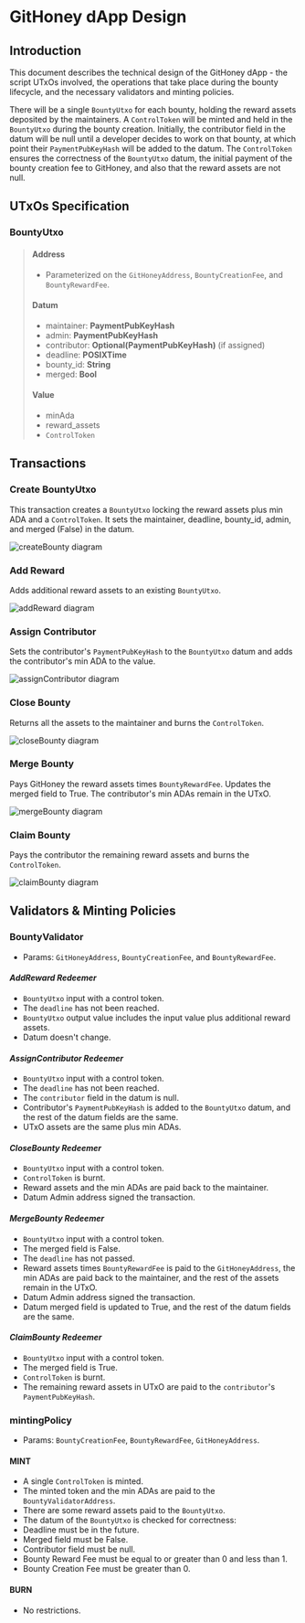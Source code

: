 # GitHoney dApp Design

## Introduction

This document describes the technical design of the GitHoney dApp - the script UTxOs involved, the operations that take place during the bounty lifecycle, and the necessary validators and minting policies.

There will be a single `BountyUtxo` for each bounty, holding the reward assets deposited by the maintainers. A `ControlToken` will be minted and held in the `BountyUtxo` during the bounty creation. Initially, the contributor field in the datum will be null until a developer decides to work on that bounty, at which point their `PaymentPubKeyHash` will be added to the datum. The `ControlToken` ensures the correctness of the `BountyUtxo` datum, the initial payment of the bounty creation fee to GitHoney, and also that the reward assets are not null.

## UTxOs Specification

### BountyUtxo

> #### Address
>
> - Parameterized on the `GitHoneyAddress`, `BountyCreationFee`, and `BountyRewardFee`.
>
> #### Datum
>
> - maintainer: **PaymentPubKeyHash**
> - admin: **PaymentPubKeyHash**
> - contributor: **Optional(PaymentPubKeyHash)** (if assigned)
> - deadline: **POSIXTime**
> - bounty_id: **String**
> - merged: **Bool**
>
> #### Value
>
> - minAda
> - reward_assets
> - `ControlToken`

## Transactions

### Create BountyUtxo

This transaction creates a `BountyUtxo` locking the reward assets plus min ADA and a `ControlToken`. It sets the maintainer, deadline, bounty_id, admin, and merged (False) in the datum.

![createBounty diagram](img/createBounty.png)

### Add Reward

Adds additional reward assets to an existing `BountyUtxo`.

![addReward diagram](img/addRewards.png)

### Assign Contributor

Sets the contributor's `PaymentPubKeyHash` to the `BountyUtxo` datum and adds the contributor's min ADA to the value.

![assignContributor diagram](img/assignContributor.png)

### Close Bounty

Returns all the assets to the maintainer and burns the `ControlToken`.

![closeBounty diagram](img/close.png)

### Merge Bounty

Pays GitHoney the reward assets times `BountyRewardFee`. Updates the merged field to True. The contributor's min ADAs remain in the UTxO.

![mergeBounty diagram](img/merge.png)

### Claim Bounty

Pays the contributor the remaining reward assets and burns the `ControlToken`.

![claimBounty diagram](img/claim.png)

## Validators & Minting Policies

### BountyValidator

- Params: `GitHoneyAddress`, `BountyCreationFee`, and `BountyRewardFee`.

#### _AddReward Redeemer_

- `BountyUtxo` input with a control token.
- The `deadline` has not been reached.
- `BountyUtxo` output value includes the input value plus additional reward assets.
- Datum doesn't change.

#### _AssignContributor Redeemer_

- `BountyUtxo` input with a control token.
- The `deadline` has not been reached.
- The `contributor` field in the datum is null.
- Contributor's `PaymentPubKeyHash` is added to the `BountyUtxo` datum, and the rest of the datum fields are the same.
- UTxO assets are the same plus min ADAs.

#### _CloseBounty Redeemer_

- `BountyUtxo` input with a control token.
- `ControlToken` is burnt.
- Reward assets and the min ADAs are paid back to the maintainer.
- Datum Admin address signed the transaction.

#### _MergeBounty Redeemer_

- `BountyUtxo` input with a control token.
- The merged field is False.
- The `deadline` has not passed.
- Reward assets times `BountyRewardFee` is paid to the `GitHoneyAddress`, the min ADAs are paid back to the maintainer, and the rest of the assets remain in the UTxO.
- Datum Admin address signed the transaction.
- Datum merged field is updated to True, and the rest of the datum fields are the same.

#### _ClaimBounty Redeemer_

- `BountyUtxo` input with a control token.
- The merged field is True.
- `ControlToken` is burnt.
- The remaining reward assets in UTxO are paid to the `contributor`'s `PaymentPubKeyHash`.

### mintingPolicy

- Params: `BountyCreationFee`, `BountyRewardFee`, `GitHoneyAddress`.

#### MINT

- A single `ControlToken` is minted.
- The minted token and the min ADAs are paid to the `BountyValidatorAddress`.
- There are some reward assets paid to the `BountyUtxo`.
- The datum of the `BountyUtxo` is checked for correctness:
- Deadline must be in the future.
- Merged field must be False.
- Contributor field must be null.
- Bounty Reward Fee must be equal to or greater than 0 and less than 1.
- Bounty Creation Fee must be greater than 0.

#### BURN

- No restrictions.
